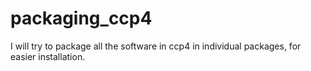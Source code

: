 # packaging_ccp4
I will try to package all the software in ccp4 in individual packages, for easier installation.
